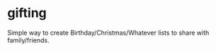 gifting
=======

Simple way to create Birthday/Christmas/Whatever lists to share with family/friends.